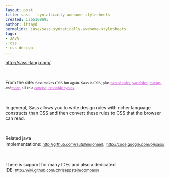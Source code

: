 ```yaml
---
layout: post
title: sass - syntatically awesome stylesheets
created: 1265108695
author: ittayd
permalink: java/sass-syntatically-awesome-stylesheets
tags:
- JAVA
- css
- css design
---
```

<p><a href="http://sass-lang.com/">http://sass-lang.com/</a></p>
<p>&nbsp;</p>
<p>From the site:&nbsp;<span class="Apple-style-span" style="font-family: Georgia, Garamond, Times, 'Times New Roman', serif; font-size: 13px; color: rgb(9, 9, 9); ">Sass makes CSS fun again. Sass is CSS, plus&nbsp;<a href="http://sass-lang.com/#nesting" style="margin-top: 0px; margin-right: 0px; margin-bottom: 0px; margin-left: 0px; padding-top: 0px; padding-right: 0px; padding-bottom: 0px; padding-left: 0px; text-decoration: underline; outline-style: none; outline-width: initial; outline-color: initial; color: rgb(206, 77, 214); ">nested rules</a>,&nbsp;<a href="http://sass-lang.com/#variables" style="margin-top: 0px; margin-right: 0px; margin-bottom: 0px; margin-left: 0px; padding-top: 0px; padding-right: 0px; padding-bottom: 0px; padding-left: 0px; text-decoration: underline; outline-style: none; outline-width: initial; outline-color: initial; color: rgb(206, 77, 214); ">variables</a>,&nbsp;<a href="http://sass-lang.com/#mixins" style="margin-top: 0px; margin-right: 0px; margin-bottom: 0px; margin-left: 0px; padding-top: 0px; padding-right: 0px; padding-bottom: 0px; padding-left: 0px; text-decoration: underline; outline-style: none; outline-width: initial; outline-color: initial; color: rgb(206, 77, 214); ">mixins</a>, and<a href="http://sass-lang.com/docs/yardoc/file.SASS_REFERENCE.html" style="margin-top: 0px; margin-right: 0px; margin-bottom: 0px; margin-left: 0px; padding-top: 0px; padding-right: 0px; padding-bottom: 0px; padding-left: 0px; text-decoration: underline; outline-style: none; outline-width: initial; outline-color: initial; color: rgb(206, 77, 214); ">more</a>, all in a&nbsp;<a href="http://sass-lang.com/#beauty" style="margin-top: 0px; margin-right: 0px; margin-bottom: 0px; margin-left: 0px; padding-top: 0px; padding-right: 0px; padding-bottom: 0px; padding-left: 0px; text-decoration: underline; outline-style: none; outline-width: initial; outline-color: initial; color: rgb(206, 77, 214); ">concise, readable syntax</a>.</span></p>
<p>&nbsp;</p>
<p>In general, Sass allows you to write design rules with richer language constructs than CSS and then convert these rules to CSS that the browser can read.</p>
<p>&nbsp;</p>
<p>Related java implementations:&nbsp;<span class="Apple-style-span" style="line-height: 19px; font-size: 12px; "><a href="http://github.com/rsutphin/johaml">http://github.com/rsutphin/johaml</a>,&nbsp;<span class="Apple-style-span" style="line-height: 21px; font-size: 14px; ">&nbsp;<span class="Apple-style-span" style="line-height: 19px; font-size: 12px; "><a href="http://code.google.com/p/jsass/">http://code.google.com/p/jsass/</a></span></span></span></p>
<p>&nbsp;</p>
<p>There is support for many IDEs and also a dedicated IDE:&nbsp;<span class="Apple-style-span" style="line-height: 19px; font-size: 12px; "><a href="http://wiki.github.com/chriseppstein/compass/">http://wiki.github.com/chriseppstein/compass/</a></span></p>
<p>&nbsp;</p>
<p>&nbsp;</p>
